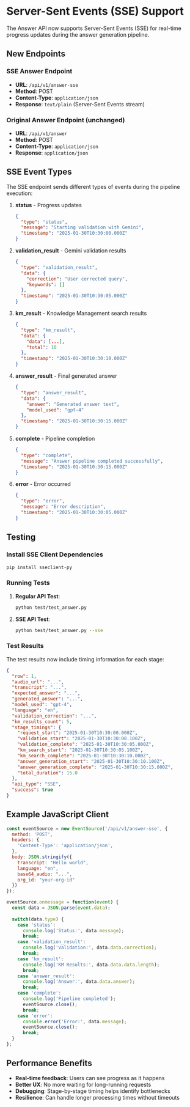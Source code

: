 # Server-Sent Events (SSE) Support

The Answer API now supports Server-Sent Events (SSE) for real-time progress updates during the answer generation pipeline.

## New Endpoints

### SSE Answer Endpoint
- **URL**: `/api/v1/answer-sse`
- **Method**: POST
- **Content-Type**: `application/json`
- **Response**: `text/plain` (Server-Sent Events stream)

### Original Answer Endpoint (unchanged)
- **URL**: `/api/v1/answer`
- **Method**: POST
- **Content-Type**: `application/json`
- **Response**: `application/json`

## SSE Event Types

The SSE endpoint sends different types of events during the pipeline execution:

1. **status** - Progress updates
   ```json
   {
     "type": "status",
     "message": "Starting validation with Gemini",
     "timestamp": "2025-01-30T10:30:00.000Z"
   }
   ```

2. **validation_result** - Gemini validation results
   ```json
   {
     "type": "validation_result",
     "data": {
       "correction": "User corrected query",
       "keywords": []
     },
     "timestamp": "2025-01-30T10:30:05.000Z"
   }
   ```

3. **km_result** - Knowledge Management search results
   ```json
   {
     "type": "km_result",
     "data": {
       "data": [...],
       "total": 10
     },
     "timestamp": "2025-01-30T10:30:10.000Z"
   }
   ```

4. **answer_result** - Final generated answer
   ```json
   {
     "type": "answer_result",
     "data": {
       "answer": "Generated answer text",
       "model_used": "gpt-4"
     },
     "timestamp": "2025-01-30T10:30:15.000Z"
   }
   ```

5. **complete** - Pipeline completion
   ```json
   {
     "type": "complete",
     "message": "Answer pipeline completed successfully",
     "timestamp": "2025-01-30T10:30:15.000Z"
   }
   ```

6. **error** - Error occurred
   ```json
   {
     "type": "error",
     "message": "Error description",
     "timestamp": "2025-01-30T10:30:05.000Z"
   }
   ```

## Testing

### Install SSE Client Dependencies

```bash
pip install sseclient-py
```

### Running Tests

1. **Regular API Test**:
   ```bash
   python test/test_answer.py
   ```

2. **SSE API Test**:
   ```bash
   python test/test_answer.py --sse
   ```

### Test Results

The test results now include timing information for each stage:

```json
{
  "row": 1,
  "audio_url": "...",
  "transcript": "...",
  "expected_answer": "...",
  "generated_answer": "...",
  "model_used": "gpt-4",
  "language": "en",
  "validation_correction": "...",
  "km_results_count": 5,
  "stage_timings": {
    "request_start": "2025-01-30T10:30:00.000Z",
    "validation_start": "2025-01-30T10:30:00.100Z",
    "validation_complete": "2025-01-30T10:30:05.000Z",
    "km_search_start": "2025-01-30T10:30:05.100Z",
    "km_search_complete": "2025-01-30T10:30:10.000Z",
    "answer_generation_start": "2025-01-30T10:30:10.100Z",
    "answer_generation_complete": "2025-01-30T10:30:15.000Z",
    "total_duration": 15.0
  },
  "api_type": "SSE",
  "success": true
}
```

## Example JavaScript Client

```javascript
const eventSource = new EventSource('/api/v1/answer-sse', {
  method: 'POST',
  headers: {
    'Content-Type': 'application/json',
  },
  body: JSON.stringify({
    transcript: "Hello world",
    language: "en",
    base64_audio: "...",
    org_id: "your-org-id"
  })
});

eventSource.onmessage = function(event) {
  const data = JSON.parse(event.data);
  
  switch(data.type) {
    case 'status':
      console.log('Status:', data.message);
      break;
    case 'validation_result':
      console.log('Validation:', data.data.correction);
      break;
    case 'km_result':
      console.log('KM Results:', data.data.data.length);
      break;
    case 'answer_result':
      console.log('Answer:', data.data.answer);
      break;
    case 'complete':
      console.log('Pipeline completed');
      eventSource.close();
      break;
    case 'error':
      console.error('Error:', data.message);
      eventSource.close();
      break;
  }
};
```

## Performance Benefits

- **Real-time feedback**: Users can see progress as it happens
- **Better UX**: No more waiting for long-running requests
- **Debugging**: Stage-by-stage timing helps identify bottlenecks
- **Resilience**: Can handle longer processing times without timeouts
